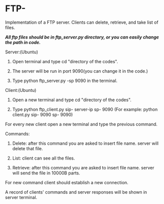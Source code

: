 # FTP-
Implementation of a FTP server. Clients can delete, retrieve, and take list of files.


***All ftp files should be in ftp_server.py directory, or you can easily change the path in code.***

Server:(Ubuntu)

1. Open terminal and type cd "directory of the codes".

2. The server will be run in port 9090(you can change it in the code.)

3. Type python ftp_server.py -sp 9090 in the terminal.

Client:(Ubuntu)

1. Open a new terminal and type cd "directory of the codes".

2. Type python ftp_client.py sip- server-ip sp- 9090 (For example: python client.py sip- 9090 sp- 9090)

For every new client open a new terminal and type the previous command.

Commands:

1. Delete: after this command you are asked to insert file name. server will delete that file.

2. List: client can see all the files.

3. Retrieve: after this command you are asked to insert file name. server will send the file in 10000B parts. 

For new command client should establish a new connection.

A record of clients' commands and server responses will be shown in server terminal.
